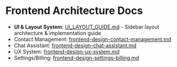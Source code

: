 # Frontend Architecture Docs

- **UI & Layout System**: [UI_LAYOUT_GUIDE.md](./UI_LAYOUT_GUIDE.md) - Sidebar layout architecture & implementation guide
- Contact Management: [frontend-design-contact-management.md](./frontend-design-contact-management.md)
- Chat Assistant: [frontend-design-chat-assistant.md](./frontend-design-chat-assistant.md)
- UX System: [frontend-design-ux-system.md](./frontend-design-ux-system.md)
- Settings/Billing: [frontend-design-settings-billing.md](./frontend-design-settings-billing.md)
